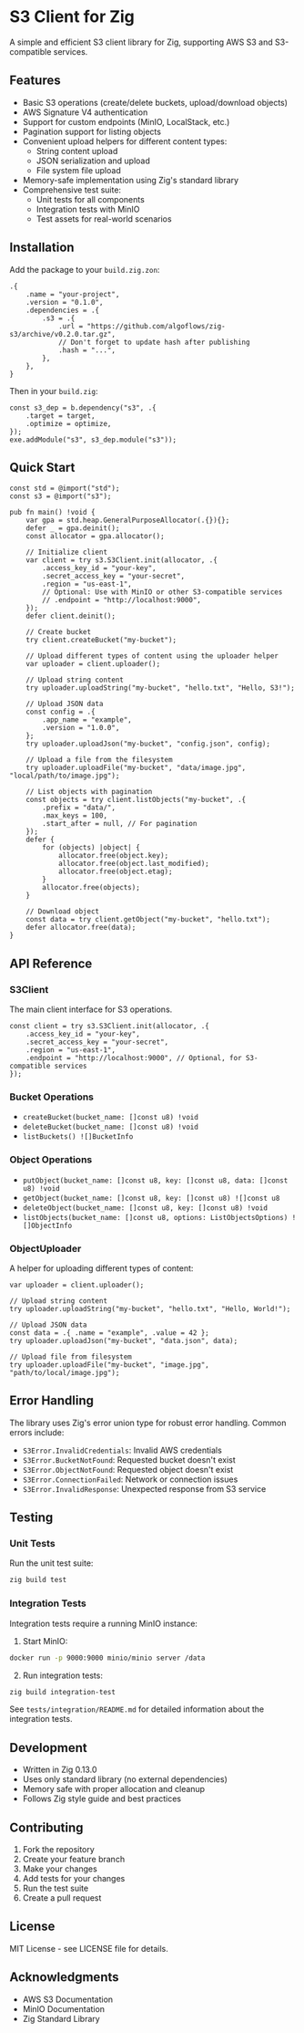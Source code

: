 # S3 Client for Zig

A simple and efficient S3 client library for Zig, supporting AWS S3 and
S3-compatible services.

## Features

- Basic S3 operations (create/delete buckets, upload/download objects)
- AWS Signature V4 authentication
- Support for custom endpoints (MinIO, LocalStack, etc.)
- Pagination support for listing objects
- Convenient upload helpers for different content types:
  - String content upload
  - JSON serialization and upload
  - File system file upload
- Memory-safe implementation using Zig's standard library
- Comprehensive test suite:
  - Unit tests for all components
  - Integration tests with MinIO
  - Test assets for real-world scenarios

## Installation

Add the package to your `build.zig.zon`:

```zig
.{
    .name = "your-project",
    .version = "0.1.0",
    .dependencies = .{
        .s3 = .{
            .url = "https://github.com/algoflows/zig-s3/archive/v0.2.0.tar.gz",
            // Don't forget to update hash after publishing
            .hash = "...",
        },
    },
}
```

Then in your `build.zig`:

```zig
const s3_dep = b.dependency("s3", .{
    .target = target,
    .optimize = optimize,
});
exe.addModule("s3", s3_dep.module("s3"));
```

## Quick Start

```zig
const std = @import("std");
const s3 = @import("s3");

pub fn main() !void {
    var gpa = std.heap.GeneralPurposeAllocator(.{}){};
    defer _ = gpa.deinit();
    const allocator = gpa.allocator();

    // Initialize client
    var client = try s3.S3Client.init(allocator, .{
        .access_key_id = "your-key",
        .secret_access_key = "your-secret",
        .region = "us-east-1",
        // Optional: Use with MinIO or other S3-compatible services
        // .endpoint = "http://localhost:9000",
    });
    defer client.deinit();

    // Create bucket
    try client.createBucket("my-bucket");

    // Upload different types of content using the uploader helper
    var uploader = client.uploader();

    // Upload string content
    try uploader.uploadString("my-bucket", "hello.txt", "Hello, S3!");

    // Upload JSON data
    const config = .{
        .app_name = "example",
        .version = "1.0.0",
    };
    try uploader.uploadJson("my-bucket", "config.json", config);

    // Upload a file from the filesystem
    try uploader.uploadFile("my-bucket", "data/image.jpg", "local/path/to/image.jpg");

    // List objects with pagination
    const objects = try client.listObjects("my-bucket", .{
        .prefix = "data/",
        .max_keys = 100,
        .start_after = null, // For pagination
    });
    defer {
        for (objects) |object| {
            allocator.free(object.key);
            allocator.free(object.last_modified);
            allocator.free(object.etag);
        }
        allocator.free(objects);
    }

    // Download object
    const data = try client.getObject("my-bucket", "hello.txt");
    defer allocator.free(data);
}
```

## API Reference

### S3Client

The main client interface for S3 operations.

```zig
const client = try s3.S3Client.init(allocator, .{
    .access_key_id = "your-key",
    .secret_access_key = "your-secret",
    .region = "us-east-1",
    .endpoint = "http://localhost:9000", // Optional, for S3-compatible services
});
```

### Bucket Operations

- `createBucket(bucket_name: []const u8) !void`
- `deleteBucket(bucket_name: []const u8) !void`
- `listBuckets() ![]BucketInfo`

### Object Operations

- `putObject(bucket_name: []const u8, key: []const u8, data: []const u8) !void`
- `getObject(bucket_name: []const u8, key: []const u8) ![]const u8`
- `deleteObject(bucket_name: []const u8, key: []const u8) !void`
- `listObjects(bucket_name: []const u8, options: ListObjectsOptions) ![]ObjectInfo`

### ObjectUploader

A helper for uploading different types of content:

```zig
var uploader = client.uploader();

// Upload string content
try uploader.uploadString("my-bucket", "hello.txt", "Hello, World!");

// Upload JSON data
const data = .{ .name = "example", .value = 42 };
try uploader.uploadJson("my-bucket", "data.json", data);

// Upload file from filesystem
try uploader.uploadFile("my-bucket", "image.jpg", "path/to/local/image.jpg");
```

## Error Handling

The library uses Zig's error union type for robust error handling. Common errors
include:

- `S3Error.InvalidCredentials`: Invalid AWS credentials
- `S3Error.BucketNotFound`: Requested bucket doesn't exist
- `S3Error.ObjectNotFound`: Requested object doesn't exist
- `S3Error.ConnectionFailed`: Network or connection issues
- `S3Error.InvalidResponse`: Unexpected response from S3 service

## Testing

### Unit Tests

Run the unit test suite:

```bash
zig build test
```

### Integration Tests

Integration tests require a running MinIO instance:

1. Start MinIO:

```bash
docker run -p 9000:9000 minio/minio server /data
```

2. Run integration tests:

```bash
zig build integration-test
```

See `tests/integration/README.md` for detailed information about the integration
tests.

## Development

- Written in Zig 0.13.0
- Uses only standard library (no external dependencies)
- Memory safe with proper allocation and cleanup
- Follows Zig style guide and best practices

## Contributing

1. Fork the repository
2. Create your feature branch
3. Make your changes
4. Add tests for your changes
5. Run the test suite
6. Create a pull request

## License

MIT License - see LICENSE file for details.

## Acknowledgments

- AWS S3 Documentation
- MinIO Documentation
- Zig Standard Library
